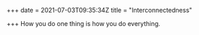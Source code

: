 +++
date = 2021-07-03T09:35:34Z
title = "Interconnectedness"

+++
How you do one thing is how you do everything.